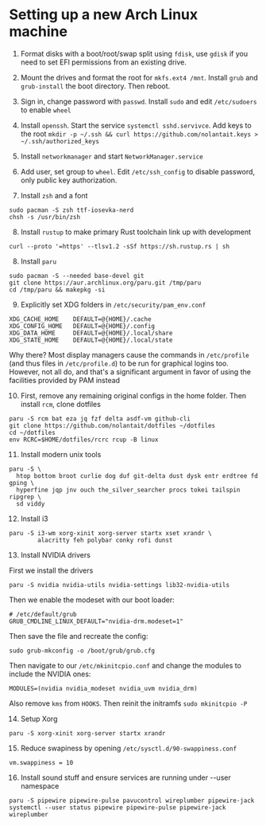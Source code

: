 # Setting up a new Arch Linux machine

1. Format disks with a boot/root/swap split using `fdisk`, use `gdisk` if you
   need to set EFI permissions from an existing drive.
2. Mount the drives and format the root for `mkfs.ext4 /mnt`. Install `grub` and
   `grub-install` the boot directory. Then reboot.
2. Sign in, change password with `passwd`. Install `sudo` and edit `/etc/sudoers` to enable `wheel`
3. Install `openssh`. Start the service `systemctl sshd.servivce`. Add keys to the root `mkdir -p ~/.ssh && curl https://github.com/nolantait.keys > ~/.ssh/authorized_keys`
4. Install `networkmanager` and start `NetworkManager.service`
6. Add user, set group to `wheel`. Edit `/etc/ssh_config` to disable password,
   only public key authorization.

7. Install `zsh` and a font
```
sudo pacman -S zsh ttf-iosevka-nerd
chsh -s /usr/bin/zsh
```

8. Install `rustup` to make primary Rust toolchain link up with development
```
curl --proto '=https' --tlsv1.2 -sSf https://sh.rustup.rs | sh
```

8. Install `paru`
```
sudo pacman -S --needed base-devel git
git clone https://aur.archlinux.org/paru.git /tmp/paru
cd /tmp/paru && makepkg -si
```

9. Explicitly set XDG folders in `/etc/security/pam_env.conf`
```
XDG_CACHE_HOME    DEFAULT=@{HOME}/.cache
XDG_CONFIG_HOME   DEFAULT=@{HOME}/.config
XDG_DATA_HOME     DEFAULT=@{HOME}/.local/share
XDG_STATE_HOME    DEFAULT=@{HOME}/.local/state
```

Why there? Most display managers cause the commands in `/etc/profile` (and thus
files in `/etc/profile.d`) to be run for graphical logins too. However, not all
do, and that's a significant argument in favor of using the facilities provided
by PAM instead

10. First, remove any remaining original configs in the home folder. Then install
   `rcm`, clone dotfiles
```
paru -S rcm bat eza jq fzf delta asdf-vm github-cli
git clone https://github.com/nolantait/dotfiles ~/dotfiles
cd ~/dotfiles
env RCRC=$HOME/dotfiles/rcrc rcup -B linux
```

11. Install modern unix tools
```
paru -S \
  htop bottom broot curlie dog duf git-delta dust dysk entr erdtree fd gping \
  hyperfine jqp jnv ouch the_silver_searcher procs tokei tailspin ripgrep \
  sd viddy
```

12. Install i3
```
paru -S i3-wm xorg-xinit xorg-server startx xset xrandr \
        alacritty feh polybar conky rofi dunst
```

13. Install NVIDIA drivers

First we install the drivers
```
paru -S nvidia nvidia-utils nvidia-settings lib32-nvidia-utils
```

Then we enable the modeset with our boot loader:
```
# /etc/default/grub
GRUB_CMDLINE_LINUX_DEFAULT="nvidia-drm.modeset=1"
```

Then save the file and recreate the config:
```
sudo grub-mkconfig -o /boot/grub/grub.cfg
```

Then navigate to our `/etc/mkinitcpio.conf` and change the modules to include
the NVIDIA ones:
```
MODULES=(nvidia nvidia_modeset nvidia_uvm nvidia_drm)
```

Also remove `kms` from `HOOKS`. Then reinit the initramfs `sudo mkinitcpio -P`

14. Setup Xorg

```
paru -S xorg-xinit xorg-server startx xrandr
```

15. Reduce swapiness by opening `/etc/sysctl.d/90-swappiness.conf`
```
vm.swappiness = 10
```

16. Install sound stuff and ensure services are running under --user namespace
```
paru -S pipewire pipewire-pulse pavucontrol wireplumber pipewire-jack
systemctl --user status pipewire pipewire-pulse pipewire-jack wireplumber
```
